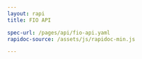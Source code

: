```yaml
---
layout: rapi
title: FIO API

spec-url: /pages/api/fio-api.yaml
rapidoc-source: /assets/js/rapidoc-min.js

---
```


